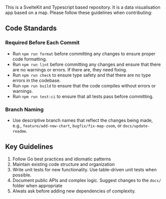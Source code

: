 This is a SvelteKit and Typescript based repository. It is a data visualisation app based on a map. Please follow these guidelines when contributing:

## Code Standards

### Required Before Each Commit

- Run `npm run format` before committing any changes to ensure proper code formatting.
- Run `npm run lint` before committing any changes and ensure that there are no warnings or errors. If there are, they need fixing.
- Run `npm run check` to ensure type safety and that there are no type errors in the codebase.
- Run `npm run build` to ensure that the code compiles without errors or warnings.
- Run `npm run test:ci` to ensure that all tests pass before committing.

### Branch Naming
- Use descriptive branch names that reflect the changes being made, e.g., `feature/add-new-chart`, `bugfix/fix-map-zoom`, or `docs/update-readme`.

## Key Guidelines

1. Follow Go best practices and idiomatic patterns
2. Maintain existing code structure and organization
3. Write unit tests for new functionality. Use table-driven unit tests when possible.
4. Document public APIs and complex logic. Suggest changes to the `docs/` folder when appropriate
5. Alwats ask before adding new dependencies of complexity.

